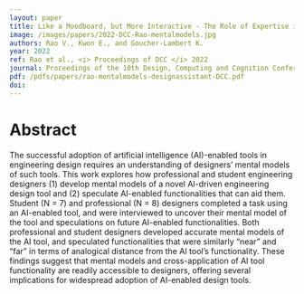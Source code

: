 ```yaml
---
layout: paper
title: Like a Moodboard, but More Interactive - The Role of Expertise in Designers’ Mental Models and Speculations on an Intelligent Design Assistant
image: /images/papers/2022-DCC-Rao-mentalmodels.jpg
authors: Rao V., Kwon E., and Goucher-Lambert K.
year: 2022
ref: Rao et al., <i> Proceedings of DCC </i> 2022
journal: Proceedings of the 10th Design, Computing and Cognition Conference 2022
pdf: /pdfs/papers/rao-mentalmodels-designassistant-DCC.pdf
doi: 
---
```



# Abstract
The successful adoption of artificial intelligence (AI)-enabled tools in engineering
design requires an understanding of designers’ mental models of
such tools. This work explores how professional and student engineering
designers (1) develop mental models of a novel AI-driven engineering design
tool and (2) speculate AI-enabled functionalities that can aid them. Student
(N = 7) and professional (N = 8) designers completed a task using an
AI-enabled tool, and were interviewed to uncover their mental model of the
tool and speculations on future AI-enabled functionalities. Both professional
and student designers developed accurate mental models of the AI tool, and
speculated functionalities that were similarly “near” and “far” in terms of
analogical distance from the AI tool’s functionality. These findings suggest
that mental models and cross-application of AI tool functionality are readily
accessible to designers, offering several implications for widespread adoption
of AI-enabled design tools.
